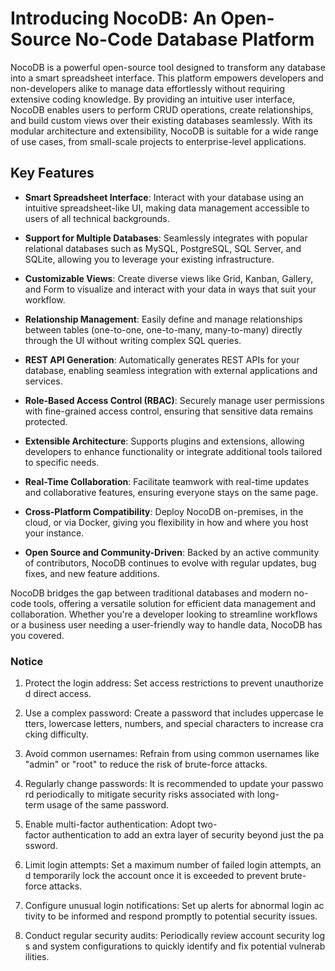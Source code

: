 # Introducing NocoDB: An Open-Source No-Code Database Platform

NocoDB is a powerful open-source tool designed to transform any database into a smart spreadsheet interface. This platform empowers developers and non-developers alike to manage data effortlessly without requiring extensive coding knowledge. By providing an intuitive user interface, NocoDB enables users to perform CRUD operations, create relationships, and build custom views over their existing databases seamlessly. With its modular architecture and extensibility, NocoDB is suitable for a wide range of use cases, from small-scale projects to enterprise-level applications.

## Key Features

- **Smart Spreadsheet Interface**: Interact with your database using an intuitive spreadsheet-like UI, making data management accessible to users of all technical backgrounds.
  
- **Support for Multiple Databases**: Seamlessly integrates with popular relational databases such as MySQL, PostgreSQL, SQL Server, and SQLite, allowing you to leverage your existing infrastructure.

- **Customizable Views**: Create diverse views like Grid, Kanban, Gallery, and Form to visualize and interact with your data in ways that suit your workflow.

- **Relationship Management**: Easily define and manage relationships between tables (one-to-one, one-to-many, many-to-many) directly through the UI without writing complex SQL queries.

- **REST API Generation**: Automatically generates REST APIs for your database, enabling seamless integration with external applications and services.

- **Role-Based Access Control (RBAC)**: Securely manage user permissions with fine-grained access control, ensuring that sensitive data remains protected.

- **Extensible Architecture**: Supports plugins and extensions, allowing developers to enhance functionality or integrate additional tools tailored to specific needs.

- **Real-Time Collaboration**: Facilitate teamwork with real-time updates and collaborative features, ensuring everyone stays on the same page.

- **Cross-Platform Compatibility**: Deploy NocoDB on-premises, in the cloud, or via Docker, giving you flexibility in how and where you host your instance.

- **Open Source and Community-Driven**: Backed by an active community of contributors, NocoDB continues to evolve with regular updates, bug fixes, and new feature additions.

NocoDB bridges the gap between traditional databases and modern no-code tools, offering a versatile solution for efficient data management and collaboration. Whether you're a developer looking to streamline workflows or a business user needing a user-friendly way to handle data, NocoDB has you covered.

### Notice

1.  Protect the login address: Set access restrictions to prevent unauthorized direct access.
    
2.  Use a complex password: Create a password that includes uppercase letters, lowercase letters, numbers, and special characters to increase cracking difficulty.
    
3.  Avoid common usernames: Refrain from using common usernames like "admin" or "root" to reduce the risk of brute-force attacks.
    
4.  Regularly change passwords: It is recommended to update your password periodically to mitigate security risks associated with long-term usage of the same password.
    
5.  Enable multi-factor authentication: Adopt two-factor authentication to add an extra layer of security beyond just the password.
    
6.  Limit login attempts: Set a maximum number of failed login attempts, and temporarily lock the account once it is exceeded to prevent brute-force attacks.
    
7.  Configure unusual login notifications: Set up alerts for abnormal login activity to be informed and respond promptly to potential security issues.
    
8.  Conduct regular security audits: Periodically review account security logs and system configurations to quickly identify and fix potential vulnerabilities.
        